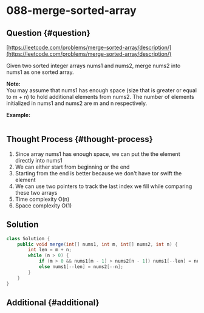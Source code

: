 # 088-merge-sorted-array

## Question {#question}

[https://leetcode.com/problems/merge-sorted-array/description/](https://leetcode.com/problems/merge-sorted-array/description/)

Given two sorted integer arrays nums1 and nums2, merge nums2 into nums1 as one sorted array.

**Note:**  
You may assume that nums1 has enough space \(size that is greater or equal to m + n\) to hold additional elements from nums2. The number of elements initialized in nums1 and nums2 are m and n respectively.

**Example:**

```text

```

## Thought Process {#thought-process}

1. Since array nums1 has enough space, we can put the the element directly into nums1
2. We can either start from beginning or the end
3. Starting from the end is better because we don't have tor swift the element
4. We can use two pointers to track the last index we fill while comparing these two arrays
5. Time complexity O\(n\)
6. Space complexity O\(1\)

## Solution

```java
class Solution {
    public void merge(int[] nums1, int m, int[] nums2, int n) {
        int len = m + n;
        while (n > 0) {
            if (m > 0 && nums1[m - 1] > nums2[n - 1]) nums1[--len] = nums1[--m];
            else nums1[--len] = nums2[--n];
        }
    }
}
```

## Additional {#additional}

